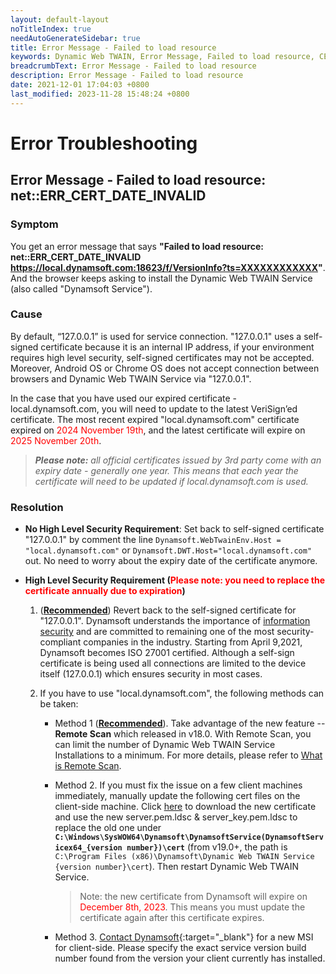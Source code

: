 ```yaml
---
layout: default-layout
noTitleIndex: true
needAutoGenerateSidebar: true
title: Error Message - Failed to load resource
keywords: Dynamic Web TWAIN, Error Message, Failed to load resource, CERT INVALID
breadcrumbText: Error Message - Failed to load resource
description: Error Message - Failed to load resource
date: 2021-12-01 17:04:03 +0800
last_modified: 2023-11-28 15:48:24 +0800
---
```


# Error Troubleshooting

## Error Message - Failed to load resource: net::ERR_CERT_DATE_INVALID

### Symptom 

You get an error message that says **"Failed to load resource: net::ERR_CERT_DATE_INVALID https://local.dynamsoft.com:18623/f/VersionInfo?ts=XXXXXXXXXXXX"**. And the browser keeps asking to install the Dynamic Web TWAIN Service (also called "Dynamsoft Service"). 

### Cause 

By default, “127.0.0.1” is used for service connection. "127.0.0.1" uses a self-signed certificate because it is an internal IP address, if your environment requires high level security, self-signed certificates may not be accepted. Moreover, Android OS or Chrome OS does not accept connection between browsers and Dynamic Web TWAIN Service via "127.0.0.1".


In the case that you have used our expired certificate - local.dynamsoft.com, you will need to update to the latest VeriSign’ed certificate. The most recent expired "local.dynamsoft.com" certificate expired on <font color=red>2024 November 19th</font>, and the latest certificate will expire on <font color=red>2025 November 20th</font>.

> ___Please note:___ _all official certificates issued by 3rd party come with an expiry date - generally one year. This means that each year the certificate will need to be updated if local.dynamsoft.com is used._

<!-- 2. Your own domain certificate expired. -->

<!-- In this case, if you are trying to access an application that integrates a version of Dynamic Web TWAIN V15.3 ~ V17.2.5, you will get the error. Because the old "local.dynamsoft.com" certificate expired on <font color=red>January 9th, 2023</font>.  -->

### Resolution

- **No High Level Security Requirement**:
  Set back to self-signed certificate "127.0.0.1" by comment the line `Dynamsoft.WebTwainEnv.Host = "local.dynamsoft.com"` or `Dynamsoft.DWT.Host="local.dynamsoft.com"` out. No need to worry about the expiry date of the certificate anymore.

- **High Level Security Requirement (<font color=red>Please note: you need to replace the certificate annually due to expiration</font>)**

  1. (**<u>Recommended</u>**) Revert back to the self-signed certificate for "127.0.0.1". Dynamsoft understands the importance of [information security](https://www.dynamsoft.com/Products/Dynamsoft_Security_Whitepaper.pdf) and are committed to remaining one of the most security-compliant companies in the industry. Starting from April 9,2021, Dynamsoft becomes ISO 27001 certified. Although a self-sign certificate is being used all connections are limited to the device itself (127.0.0.1) which ensures security in most cases.

  2. If you have to use "local.dynamsoft.com", the following methods can be taken:
        - Method 1 (**<u>Recommended</u>**). Take advantage of the new feature -- **Remote Scan** which released in v18.0. With Remote Scan, you can limit the number of Dynamic Web TWAIN Service Installations to a minimum. For more details, please refer to [What is Remote Scan](https://www.dynamsoft.com/remote-scan/docs/introduction/).
        
        - Method 2. If you must fix the issue on a few client machines immediately, manually update the following cert files on the client-side machine. Click <a href="https://tst.dynamsoft.com/public/download/dwt/newcert/local.dynamsoft.com/newcert.zip" target="_blank">here</a> to download the new certificate and use the new server.pem.ldsc & server_key.pem.ldsc to replace the old one under **`C:\Windows\SysWOW64\Dynamsoft\DynamsoftService(DynamsoftServicex64_{version number})\cert`** (from v19.0+, the path is `C:\Program Files (x86)\Dynamsoft\Dynamic Web TWAIN Service {version number}\cert`). Then restart Dynamic Web TWAIN Service.
            > Note: the new certificate from Dynamsoft will expire on <font color=red>December 8th, 2023</font>. This means you must update the certificate again after this certificate expires.

        - Method 3. [Contact Dynamsoft](/_articles/about/getsupport.md){:target="_blank"} for a new MSI for client-side. Please specify the exact service version build number found from the version your client currently has installed.

<!--

        - Method 4 (**<u>Convenience but not recommend</u>**). For v17.2 or higher versions, you can use the new API [UpdateCert](/_articles/info/api/Dynamsoft_WebTwainEnv.md#updatecert){:target="_blank"} to automatically update the client side certificate before it expires. **Please go to dynamsoft.webtwain.install.js file in the Resource Folder and search the keyword "OnSSLCertInfo"**, add the following lines of code:
            ```javascript
            Dynamsoft.OnSSLCertInfo = function (sslExpiredDate) {
                if ((sslExpiredDate - new Date()) / 86400000 < 15) { // Automatically updates 15 days before expiration
                    Dynamsoft.DWT.UpdateCert(
                        "https://demo.dynamsoft.com/DWT/Resources/dist/cert.zip", //You may use your own URL to where the new certificate is placed.
                        function () {
                            //Success callback
                        },
                        function (errorCode, errorString) {
                            console.log(errorString);
                        }
                    );
                }
            };
            ```
            ***Please be aware that the download may not work properly in all environments due to your company's security policy.***


 1) Go to service directory, and find _DSConfiguration.ini_.  
<ul>
   <li>Windows: C:\Windows\SysWOW64\Dynamsoft\DynamsoftService or C:\Windows\SysWOW64\Dynamsoft\DynamsoftServicex64_(version)</li>   
   <li>macOS: Go > Applications > Dynamsoft > DynamsoftService > {installed version No.}</li>   
   <li>Linux: opt/dynamsoft/DynamsoftService</li>
</ul>   
   
 then add the following code lines in DSConfiguration.ini  

```javascript
//if you prefer to use your own valid certificate, change the local.dynamsoftwebtwain.com to your own address. As well as cert_name and key_name. 
[local.dynamsoftwebtwain.com]  
cert_name=server.pem.ldsc       
key_name=server_key.pem.ldsc  
```

 2) Click <a href="https://tst.dynamsoft.com/public/download/dwt/newcert/newcert.zip" target="_blank">here</a> to download the new certificate and use the new server.pem.ldsc & server_key.pem.ldsc to replace the old one under [cert](/_articles/extended-usage/dynamsoft-service-configuration.md#for-the-service){:target="_blank"} folder.

If you use your own certificate, put your own cert and key under the cert folder. 

Note: the new certificate from Dynamsoft will expire on September 23th, 2022. This means you will need to update the certificate again after this certificate expires.
<br>

 3) Call the following line in Resources/dynamsoft.webtwain.config.js to use the new certificate. 
   ```javascript 
  // V15.3~16.2 uses
  Dynamsoft.WebTwainEnv.Host = 'local.dynamsoftwebtwain.com';
 
  // V17.0+ uses
  Dynamsoft.DWT.Host = 'local.dynamsoftwebtwain.com';
   ```
-->
